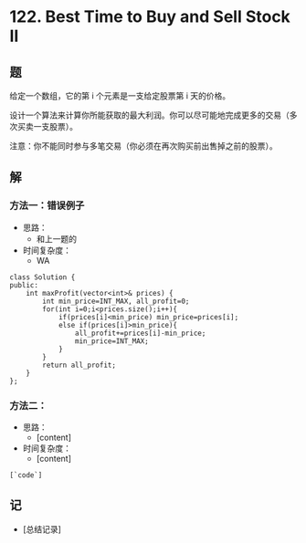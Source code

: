 # 122. Best Time to Buy and Sell Stock II
## 题

给定一个数组，它的第 i 个元素是一支给定股票第 i 天的价格。

设计一个算法来计算你所能获取的最大利润。你可以尽可能地完成更多的交易（多次买卖一支股票）。

注意：你不能同时参与多笔交易（你必须在再次购买前出售掉之前的股票）。

## 解

### 方法一：错误例子
- 思路：
  - 和上一题的
- 时间复杂度：
  - WA
```
class Solution {
public:
    int maxProfit(vector<int>& prices) {
        int min_price=INT_MAX, all_profit=0;
        for(int i=0;i<prices.size();i++){
            if(prices[i]<min_price) min_price=prices[i];
            else if(prices[i]>min_price){
                all_profit+=prices[i]-min_price;
                min_price=INT_MAX;
            }
        }
        return all_profit;
    }
};
```

### 方法二：
- 思路：
  - [content]
- 时间复杂度：
  - [content]
```
[`code`]
```

## 记

<!-- 
@basic - 基础
@important - 重点
@warning - 易错
@todo - 待研究
 -->

- [总结记录]